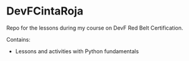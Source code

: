 # DevFCintaRoja
Repo for the lessons during my course on DevF Red Belt Certification.

Contains: 

- Lessons and activities with Python fundamentals
